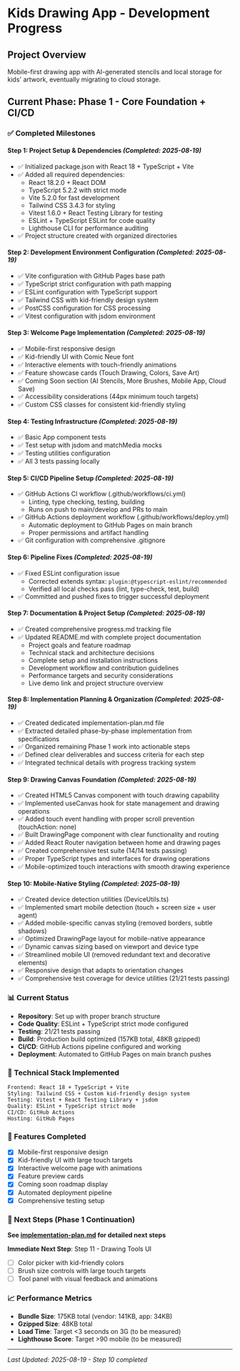 # Kids Drawing App - Development Progress

## Project Overview
Mobile-first drawing app with AI-generated stencils and local storage for kids' artwork, eventually migrating to cloud storage.

## Current Phase: Phase 1 - Core Foundation + CI/CD

### ✅ Completed Milestones

#### **Step 1: Project Setup & Dependencies** *(Completed: 2025-08-19)*
- ✅ Initialized package.json with React 18 + TypeScript + Vite
- ✅ Added all required dependencies:
  - React 18.2.0 + React DOM
  - TypeScript 5.2.2 with strict mode
  - Vite 5.2.0 for fast development
  - Tailwind CSS 3.4.3 for styling
  - Vitest 1.6.0 + React Testing Library for testing
  - ESLint + TypeScript ESLint for code quality
  - Lighthouse CLI for performance auditing
- ✅ Project structure created with organized directories

#### **Step 2: Development Environment Configuration** *(Completed: 2025-08-19)*
- ✅ Vite configuration with GitHub Pages base path
- ✅ TypeScript strict configuration with path mapping
- ✅ ESLint configuration with TypeScript support
- ✅ Tailwind CSS with kid-friendly design system
- ✅ PostCSS configuration for CSS processing
- ✅ Vitest configuration with jsdom environment

#### **Step 3: Welcome Page Implementation** *(Completed: 2025-08-19)*
- ✅ Mobile-first responsive design
- ✅ Kid-friendly UI with Comic Neue font
- ✅ Interactive elements with touch-friendly animations
- ✅ Feature showcase cards (Touch Drawing, Colors, Save Art)
- ✅ Coming Soon section (AI Stencils, More Brushes, Mobile App, Cloud Save)
- ✅ Accessibility considerations (44px minimum touch targets)
- ✅ Custom CSS classes for consistent kid-friendly styling

#### **Step 4: Testing Infrastructure** *(Completed: 2025-08-19)*
- ✅ Basic App component tests
- ✅ Test setup with jsdom and matchMedia mocks
- ✅ Testing utilities configuration
- ✅ All 3 tests passing locally

#### **Step 5: CI/CD Pipeline Setup** *(Completed: 2025-08-19)*
- ✅ GitHub Actions CI workflow (.github/workflows/ci.yml)
  - Linting, type checking, testing, building
  - Runs on push to main/develop and PRs to main
- ✅ GitHub Actions deployment workflow (.github/workflows/deploy.yml)
  - Automatic deployment to GitHub Pages on main branch
  - Proper permissions and artifact handling
- ✅ Git configuration with comprehensive .gitignore

#### **Step 6: Pipeline Fixes** *(Completed: 2025-08-19)*
- ✅ Fixed ESLint configuration issue
  - Corrected extends syntax: `plugin:@typescript-eslint/recommended`
  - Verified all local checks pass (lint, type-check, test, build)
- ✅ Committed and pushed fixes to trigger successful deployment

#### **Step 7: Documentation & Project Setup** *(Completed: 2025-08-19)*
- ✅ Created comprehensive progress.md tracking file
- ✅ Updated README.md with complete project documentation
  - Project goals and feature roadmap
  - Technical stack and architecture decisions
  - Complete setup and installation instructions
  - Development workflow and contribution guidelines
  - Performance targets and security considerations
  - Live demo link and project structure overview

#### **Step 8: Implementation Planning & Organization** *(Completed: 2025-08-19)*
- ✅ Created dedicated implementation-plan.md file
- ✅ Extracted detailed phase-by-phase implementation from specifications
- ✅ Organized remaining Phase 1 work into actionable steps
- ✅ Defined clear deliverables and success criteria for each step
- ✅ Integrated technical details with progress tracking system

#### **Step 9: Drawing Canvas Foundation** *(Completed: 2025-08-19)*
- ✅ Created HTML5 Canvas component with touch drawing capability
- ✅ Implemented useCanvas hook for state management and drawing operations
- ✅ Added touch event handling with proper scroll prevention (touchAction: none)
- ✅ Built DrawingPage component with clear functionality and routing
- ✅ Added React Router navigation between home and drawing pages
- ✅ Created comprehensive test suite (14/14 tests passing)
- ✅ Proper TypeScript types and interfaces for drawing operations
- ✅ Mobile-optimized touch interactions with smooth drawing experience

#### **Step 10: Mobile-Native Styling** *(Completed: 2025-08-19)*
- ✅ Created device detection utilities (DeviceUtils.ts)
- ✅ Implemented smart mobile detection (touch + screen size + user agent)
- ✅ Added mobile-specific canvas styling (removed borders, subtle shadows)
- ✅ Optimized DrawingPage layout for mobile-native appearance
- ✅ Dynamic canvas sizing based on viewport and device type
- ✅ Streamlined mobile UI (removed redundant text and decorative elements)
- ✅ Responsive design that adapts to orientation changes
- ✅ Comprehensive test coverage for device utilities (21/21 tests passing)

### 📊 Current Status
- **Repository**: Set up with proper branch structure
- **Code Quality**: ESLint + TypeScript strict mode configured
- **Testing**: 21/21 tests passing
- **Build**: Production build optimized (157KB total, 48KB gzipped)
- **CI/CD**: GitHub Actions pipeline configured and working
- **Deployment**: Automated to GitHub Pages on main branch pushes

### 🔧 Technical Stack Implemented
```
Frontend: React 18 + TypeScript + Vite
Styling: Tailwind CSS + Custom kid-friendly design system
Testing: Vitest + React Testing Library + jsdom
Quality: ESLint + TypeScript strict mode
CI/CD: GitHub Actions
Hosting: GitHub Pages
```

### 📱 Features Completed
- [x] Mobile-first responsive design
- [x] Kid-friendly UI with large touch targets
- [x] Interactive welcome page with animations
- [x] Feature preview cards
- [x] Coming soon roadmap display
- [x] Automated deployment pipeline
- [x] Comprehensive testing setup

### 🚀 Next Steps (Phase 1 Continuation)
**See [implementation-plan.md](implementation-plan.md) for detailed next steps**

**Immediate Next Step**: Step 11 - Drawing Tools UI  
- [ ] Color picker with kid-friendly colors
- [ ] Brush size controls with large touch targets  
- [ ] Tool panel with visual feedback and animations

### 📈 Performance Metrics
- **Bundle Size**: 175KB total (vendor: 141KB, app: 34KB)
- **Gzipped Size**: 48KB total
- **Load Time**: Target <3 seconds on 3G (to be measured)
- **Lighthouse Score**: Target >90 mobile (to be measured)

---
*Last Updated: 2025-08-19 - Step 10 completed*